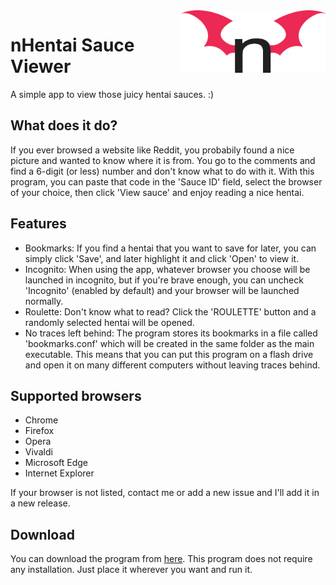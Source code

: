 <img src="logo.png" height="100" width="231" align="right" />

# nHentai Sauce Viewer
A simple app to view those juicy hentai sauces. :)

## What does it do?
If you ever browsed a website like Reddit, you probabily found a nice picture and wanted to know where it is from. You go to the comments and find a 6-digit (or less) number and don't know what to do with it. With this program, you can paste that code in the 'Sauce ID' field, select the browser of your choice, then click 'View sauce' and enjoy reading a nice hentai.

## Features
- Bookmarks: If you find a hentai that you want to save for later, you can simply click 'Save', and later highlight it and click 'Open' to view it.
- Incognito: When using the app, whatever browser you choose will be launched in incognito, but if you're brave enough, you can uncheck 'Incognito' (enabled by default) and your browser will be launched normally.
- Roulette: Don't know what to read? Click the 'ROULETTE' button and a randomly selected hentai will be opened.
- No traces left behind: The program stores its bookmarks in a file called 'bookmarks.conf' which will be created in the same folder as the main executable. This means that you can put this program on a flash drive and open it on many different computers without leaving traces behind.

## Supported browsers
- Chrome
- Firefox
- Opera
- Vivaldi
- Microsoft Edge
- Internet Explorer

If your browser is not listed, contact me or add a new issue and I'll add it in a new release.

## Download
You can download the program from [here](https://github.com/Kowalski7/nHentai-Sauce-Viewer/releases).
This program does not require any installation. Just place it wherever you want and run it.
